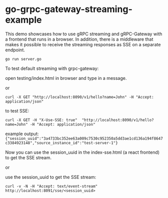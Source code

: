 # go-grpc-gateway-streaming-example
This demo showcases how to use gRPC streaming and gRPC-Gateway with a frontend that runs in a browser.
In addition, there is a middleware that makes it possible to receive the streaming responses as SSE on a separate endpoint.

`go run server.go`

To test default streaming with grpc-gateway:

open testing/index.html in browser and type in a message.

or 

`curl -X GET "http://localhost:8090/v1/hello?name=John" -H "Accept: application/json"`


to test SSE:

`curl -X GET -H "X-Use-SSE: true"  "http://localhost:8090/v1/hello?name=John" -H "Accept: application/json"`

example output:
`{"session_uuid":"3a4733bc352ee63a009c7530c952350a5dd3ae1cd136a194f8647c3384923148","source_instance_id":"test-server-1"}`

Now you can use the session_uuid in the index-sse.html (a react frontend) to get the SSE stream.

or 

use the session_uuid to get the SSE stream:

`curl -v -N -H "Accept: text/event-stream" http://localhost:8091/sse/<session_uuid>`
